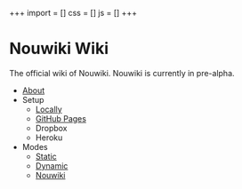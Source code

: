 +++
import = []
css = []
js = []
+++

# Nouwiki Wiki

The official wiki of Nouwiki. Nouwiki is currently in pre-alpha.

- [About]()
- Setup
  - [Locally](<Setup: Locally>)
  - [GitHub Pages](<Setup: Github>)
  - Dropbox
  - Heroku
- Modes
  - [Static](<Mode: Static>)
  - [Dynamic](<Mode: Dynamic>)
  - [Nouwiki](<Mode: Nouwiki>)